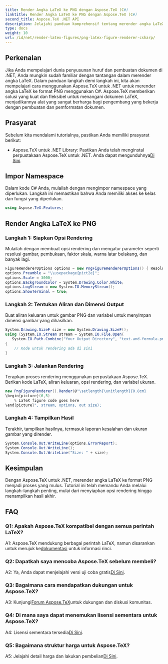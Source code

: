 ```yaml
---
title: Render Angka LaTeX ke PNG dengan Aspose.TeX (C#)
linktitle: Render Angka LaTeX ke PNG dengan Aspose.TeX (C#)
second_title: Aspose.TeX .NET API
description: Jelajahi panduan komprehensif tentang merender angka LaTeX ke PNG menggunakan Aspose.TeX di C#. Pelajari langkah demi langkah dengan contoh kode.
type: docs
weight: 10
url: /id/net/render-latex-figures/png-latex-figure-renderer-csharp/
---
```

## Perkenalan

Jika Anda mempelajari dunia penyusunan huruf dan pembuatan dokumen di .NET, Anda mungkin sudah familiar dengan tantangan dalam merender angka LaTeX. Dalam panduan langkah demi langkah ini, kita akan mempelajari cara menggunakan Aspose.TeX untuk .NET untuk merender angka LaTeX ke format PNG menggunakan C#. Aspose.TeX memberikan solusi yang kuat dan fleksibel untuk menangani dokumen LaTeX, menjadikannya alat yang sangat berharga bagi pengembang yang bekerja dengan pembuatan dan pemformatan dokumen.

## Prasyarat

Sebelum kita mendalami tutorialnya, pastikan Anda memiliki prasyarat berikut:

-  Aspose.TeX untuk .NET Library: Pastikan Anda telah menginstal perpustakaan Aspose.TeX untuk .NET. Anda dapat mengunduhnya[Di Sini](https://releases.aspose.com/tex/net/).

## Impor Namespace

Dalam kode C# Anda, mulailah dengan mengimpor namespace yang diperlukan. Langkah ini memastikan bahwa Anda memiliki akses ke kelas dan fungsi yang diperlukan.

```csharp
using Aspose.TeX.Features;
```

## Render Angka LaTeX ke PNG

### Langkah 1: Siapkan Opsi Rendering

Mulailah dengan membuat opsi rendering dan mengatur parameter seperti resolusi gambar, pembukaan, faktor skala, warna latar belakang, dan banyak lagi.

```csharp
FigureRendererOptions options = new PngFigureRendererOptions() { Resolution = 150 };
options.Preamble = "\\usepackage{pict2e}";
options.Scale = 3000;
options.BackgroundColor = System.Drawing.Color.White;
options.LogStream = new System.IO.MemoryStream();
options.ShowTerminal = true;
```

### Langkah 2: Tentukan Aliran dan Dimensi Output

Buat aliran keluaran untuk gambar PNG dan variabel untuk menyimpan dimensi gambar yang dihasilkan.

```csharp
System.Drawing.SizeF size = new System.Drawing.SizeF();
using (System.IO.Stream stream = System.IO.File.Open(
   System.IO.Path.Combine("Your Output Directory", "text-and-formula.png"), System.IO.FileMode.Create))
{
    // Kode untuk rendering ada di sini
}
```

### Langkah 3: Jalankan Rendering

Terapkan proses rendering menggunakan perpustakaan Aspose.TeX. Berikan kode LaTeX, aliran keluaran, opsi rendering, dan variabel ukuran.

```csharp
new PngFigureRenderer().Render(@"\setlength{\unitlength}{0.8cm}
\begin{picture}(6,5)
    % LaTeX figure code goes here
\end{picture}", stream, options, out size);
```

### Langkah 4: Tampilkan Hasil

Terakhir, tampilkan hasilnya, termasuk laporan kesalahan dan ukuran gambar yang dirender.

```csharp
System.Console.Out.WriteLine(options.ErrorReport);
System.Console.Out.WriteLine();
System.Console.Out.WriteLine("Size: " + size);
```

## Kesimpulan

Dengan Aspose.TeX untuk .NET, merender angka LaTeX ke format PNG menjadi proses yang mulus. Tutorial ini telah memandu Anda melalui langkah-langkah penting, mulai dari menyiapkan opsi rendering hingga menampilkan hasil akhir.

## FAQ

### Q1: Apakah Aspose.TeX kompatibel dengan semua perintah LaTeX?

 A1: Aspose.TeX mendukung berbagai perintah LaTeX, namun disarankan untuk merujuk ke[dokumentasi](https://reference.aspose.com/tex/net/) untuk informasi rinci.

### Q2: Dapatkah saya mencoba Aspose.TeX sebelum membeli?

 A2: Ya, Anda dapat menjelajahi versi uji coba gratis[Di Sini](https://releases.aspose.com/).

### Q3: Bagaimana cara mendapatkan dukungan untuk Aspose.TeX?

 A3: Kunjungi[Forum Aspose.TeX](https://forum.aspose.com/c/tex/47)untuk dukungan dan diskusi komunitas.

### Q4: Di mana saya dapat menemukan lisensi sementara untuk Aspose.TeX?

 A4: Lisensi sementara tersedia[Di Sini](https://purchase.aspose.com/temporary-license/).

### Q5: Bagaimana struktur harga untuk Aspose.TeX?

A5: Jelajahi detail harga dan lakukan pembelian[Di Sini](https://purchase.aspose.com/buy).